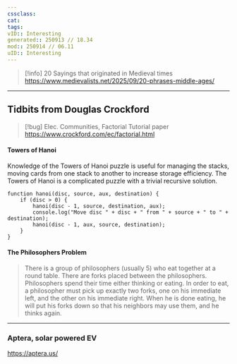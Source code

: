 ```yaml
---
cssclass:
cat:
tags:
vID:: Interesting
generated:: 250913 // 18.34
mod:: 250914 // 06.11
uID:: Interesting
---
```


> [!info] 20 Sayings that originated in Medieval times
> <https://www.medievalists.net/2025/09/20-phrases-middle-ages/>

---

## Tidbits from Douglas Crockford


> [!bug] Elec. Communities, Factorial Tutorial paper
> <https://www.crockford.com/ec/factorial.html>


#### Towers of Hanoi
Knowledge of the Towers of Hanoi puzzle is useful for managing the stacks, moving cards from one stack to another to increase storage efficiency. The Towers of Hanoi is a complicated puzzle with a trivial recursive solution.

```
function hanoi(disc, source, aux, destination) {
    if (disc > 0) {
        hanoi(disc - 1, source, destination, aux);
        console.log("Move disc " + disc + " from " + source + " to " + destination);
        hanoi(disc - 1, aux, source, destination);
    }
}
```


#### The Philosophers Problem
> There is a group of philosophers (usually 5) who eat together at a round table. There are forks placed between the philosophers. Philosophers spend their time either thinking or eating. In order to eat, a philosopher must pick up exactly two forks, one on his immediate left, and the other on his immediate right. When he is done eating, he will put his forks down so that his neighbors may use them, and he thinks again.
> 

---
### Aptera, solar powered EV
<https://aptera.us/>
